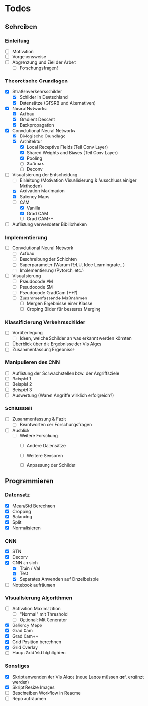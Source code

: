 # Todos

## Schreiben
### Einleitung
- [ ] Motivation
- [ ] Vorgehensweise
- [ ] Abgrenzung und Ziel der Arbeit 
	- [ ] Forschungsfragen!
### Theoretische Grundlagen
- [x] Straßenverkehrsschilder
   - [x] Schilder in Deutschland
   - [x] Datensätze (GTSRB und Alternativen)
- [x] Neural Networks
	- [x]  Aufbau
	- [x] Gradient Descent
	- [x] Backpropagation
- [x] Convolutional Neural Networks
	- [x] Biologische Grundlage
	- [x] Architektur
		- [x] Local Receptive Fields (Teil Conv Layer)
		- [x] Shared Weights and Biases (Teil Conv Layer)
		- [x] Pooling
		- [ ] Softmax
		- [ ] Deconv
- [ ] Visualisierung der Entscheidung
	- [ ] Einleitung (Motivation Visualisierung & Ausschluss einiger Methoden)
	- [x] Activation Maximation
	- [x] Saliency Maps
	- [ ] CAM
		- [x] Vanilla
		- [x] Grad CAM
		- [ ] Grad CAM++
- [ ] Auflistung verwendeter Bibiliotheken

### Implementierung
- [ ] Convolutional Neural Network
	- [ ] Aufbau
	- [ ] Beschreibung der Schichten
	- [ ] Superparameter (Warum ReLU, Idee Learningrate...)
	- [ ] Implementierung (Pytorch, etc.)
- [ ] Visualisierung
	- [ ] Pseudocode AM
	- [ ] Pseudocode SM
	- [ ] Pseudocode GradCam (++?)
	- [ ] Zusammenfassende Maßnahmen
		- [ ] Mergen Ergebnisse einer Klasse 
		- [ ] Croping Bilder für besseres Merging
### Klassifizierung Verkehrsschilder
- [ ] Vorüberlegung
	- [ ] Ideen, welche Schilder an was erkannt werden könnten
- [ ] Überblick über die Ergebnisse der Vis Algos
- [ ] Zusammenfassung Ergebnisse

### Manipulieren des CNN
- [ ] Auflistung der Schwachstellen bzw. der Angriffsziele
- [ ] Beispiel 1
- [ ] Beispiel 2
- [ ] Beispiel 3
- [ ] Auswertung (Waren Angriffe wirklich erfolgreich?) 

### Schlussteil
- [ ] Zusammenfassung & Fazit
	- [ ] Beantworten der Forschungsfragen
- [ ] Ausblick
	- [ ] Weitere Forschung 
		- [ ] Andere Datensätze
		- [ ] Weitere Sensoren
		- [ ] Anpassung der Schilder


## Programmieren

### Datensatz
- [x] Mean/Std Berechnen
- [x] Cropping
- [x] Balancing
- [x] Split
- [x] Normalisieren

### CNN
- [x] STN
- [x] Deconv
- [x] CNN an sich
	- [x] Train / Val
	- [x] Test
	- [x] Separates Anwenden auf Einzelbeispiel
- [ ] Notebook aufräumen

### Visualisierung Algorithmen
- [ ] Activation Maximazition 
	- [ ] "Normal" mit Threshold
	- [ ] Optional: Mit Generator
- [x] Saliency Maps
- [x] Grad Cam
- [x] Grad Cam++
- [x] Grid Position berechnen
- [x] Grid Overlay
- [ ] Haupt Gridfeld highlighten

### Sonstiges
- [x] Skript anwenden der Vis Algos (neue Lagos müssen ggf. ergänzt werden)
- [x] Skript Resize Images 
- [ ] Beschreiben Workflow in Readme
- [ ] Repo aufräumen
